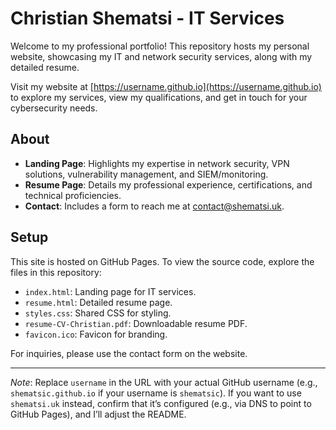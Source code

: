 # Christian Shematsi - IT Services

Welcome to my professional portfolio! This repository hosts my personal website, showcasing my IT and network security services, along with my detailed resume.

Visit my website at [https://username.github.io](https://username.github.io) to explore my services, view my qualifications, and get in touch for your cybersecurity needs.

## About
- **Landing Page**: Highlights my expertise in network security, VPN solutions, vulnerability management, and SIEM/monitoring.
- **Resume Page**: Details my professional experience, certifications, and technical proficiencies.
- **Contact**: Includes a form to reach me at contact@shematsi.uk.

## Setup
This site is hosted on GitHub Pages. To view the source code, explore the files in this repository:
- `index.html`: Landing page for IT services.
- `resume.html`: Detailed resume page.
- `styles.css`: Shared CSS for styling.
- `resume-CV-Christian.pdf`: Downloadable resume PDF.
- `favicon.ico`: Favicon for branding.

For inquiries, please use the contact form on the website.

---

*Note*: Replace `username` in the URL with your actual GitHub username (e.g., `shematsic.github.io` if your username is `shematsic`). If you want to use `shematsi.uk` instead, confirm that it’s configured (e.g., via DNS to point to GitHub Pages), and I’ll adjust the README.

